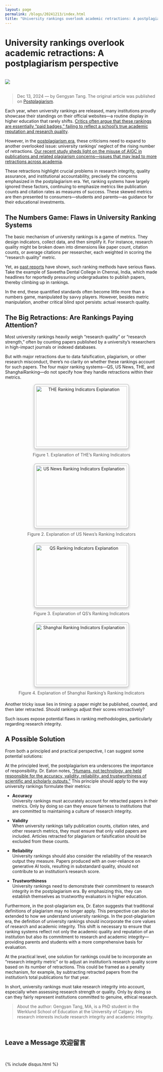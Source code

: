 ```yaml
---
layout: page
permalink: /blogs/20241213/index.html
title: "University rankings overlook academic retractions: A postplagiarism perspective"
---
```


# University rankings overlook academic retractions: A postplagiarism perspective

<br>
<div>
<img src="/blogs/20241213figure/Figure 6.png">
</div>
<br>

> Dec 13, 2024 — by Gengyan Tang.
> The original article was published on [Postplagiarism](https://postplagiarism.com/2024/11/07/artificial-intelligence-tools-may-widen-the-gap-between-international-students-from-different-language-backgrounds/).

Each year, when university rankings are released, many institutions proudly showcase their standings on their official websites—a routine display in higher education that rarely shifts. [Critics often argue that these rankings are essentially “paid badges,” failing to reflect a school’s true academic reputation and research quality](https://www.nytimes.com/2024/01/06/us/college-rankings-us-news.html).

However, in the [postplagiarism era](https://postplagiarism.com/2024/08/21/intro/), these criticisms need to expand to another overlooked issue: university rankings’ neglect of the rising number of retractions. [Our recent study sheds light on the misuse of AIGC in publications and related plagiarism concerns—issues that may lead to more retractions across academia](https://doi.org/10.3138/jsp-2023-0079).

These retractions highlight crucial problems in research integrity, quality assurance, and institutional accountability, precisely the concerns emphasized in the postplagiarism era. Yet, ranking systems have largely ignored these factors, continuing to emphasize metrics like publication counts and citation rates as measures of success. These skewed metrics are then presented to consumers—students and parents—as guidance for their educational investments.

## The Numbers Game: Flaws in University Ranking Systems

The basic mechanism of university rankings is a game of metrics. They design indicators, collect data, and then simplify it. For instance, research quality might be broken down into dimensions like paper count, citation counts, or average citations per researcher, each weighted in scoring the “research quality” metric.

Yet, as [past reports](https://retractionwatch.com/2023/06/08/did-a-nasty-publishing-scheme-help-an-indian-dental-school-win-high-rankings/) have shown, such ranking methods have serious flaws. Take the example of Saveetha Dental College in Chennai, India, which made headlines for reportedly pressuring undergraduates to publish papers, thereby climbing up in rankings.

In the end, these quantified standards often become little more than a numbers game, manipulated by savvy players. However, besides metric manipulation, another critical blind spot persists: actual research quality.

## The Big Retractions: Are Rankings Paying Attention?

Most university rankings heavily weigh “research quality” or “research strength,” often by counting papers published by a university’s researchers in high-impact journals or indexed databases.

But with major retractions due to data falsification, plagiarism, or other research misconduct, there’s no clarity on whether these rankings account for such papers. The four major ranking systems—QS, US News, THE, and ShanghaiRanking—do not specify how they handle retractions within their metrics.

<style>
  .image-container {
    text-align: center; /* 图片和文字居中 */
    margin-bottom: 20px; /* 图片与下一块内容之间的间距 */
  }

  .image-container img {
    width: 300px; /* 统一图片宽度 */
    height: 200px; /* 统一图片高度，保持一致 */
    border: 2px solid #ccc; /* 添加灰色边框 */
    border-radius: 8px; /* 圆角效果，可调整或移除 */
    padding: 5px; /* 图片与边框之间的间距 */
    box-shadow: 0 4px 8px rgba(0, 0, 0, 0.2); /* 阴影效果，可选 */
  }

  .image-container p {
    margin-top: 10px; /* 标题和图片之间的间距 */
    font-size: 14px; /* 文字大小 */
    color: #555; /* 文字颜色 */
  }
</style>

<div class="image-container">
  <img src="/blogs/20241213figure/Figure 1.png" alt="THE Ranking Indicators Explanation">
  <p>Figure 1. Explanation of THE’s Ranking Indicators</p>
</div>

<div class="image-container">
  <img src="/blogs/20241213figure/Figure 2.png" alt="US News Ranking Indicators Explanation">
  <p>Figure 2. Explanation of US News’s Ranking Indicators</p>
</div>

<div class="image-container">
  <img src="/blogs/20241213figure/Figure 3.png" alt="QS Ranking Indicators Explanation">
  <p>Figure 3. Explanation of QS’s Ranking Indicators</p>
</div>

<div class="image-container">
  <img src="/blogs/20241213figure/Figure 4.png" alt="Shanghai Ranking Indicators Explanation">
  <p>Figure 4. Explanation of Shanghai Ranking’s Ranking Indicators</p>
</div>

<p>Another tricky issue lies in timing: a paper might be published, counted, and then later retracted. Should rankings adjust their scores retroactively?

Such issues expose potential flaws in ranking methodologies, particularly regarding research integrity.

## A Possible Solution

From both a principled and practical perspective, I can suggest some potential solutions:

At the principled level, the postplagiarism era underscores the importance of responsibility. Dr. Eaton notes, [“Humans, not technology, are held responsible for the accuracy, validity, reliability, and trustworthiness of scientific and scholarly outputs.”](https://edintegrity.biomedcentral.com/articles/10.1007/s40979-023-00144-1) This principle should apply to the way university rankings formulate their metrics:

- **Accuracy**  
  University rankings must accurately account for retracted papers in their metrics. Only by doing so can they ensure fairness to institutions that are committed to maintaining a culture of research integrity.

- **Validity**  
  When university rankings tally publication counts, citation rates, and other research metrics, they must ensure that only valid papers are included. Articles retracted for plagiarism or falsification should be excluded from these counts.

- **Reliability**  
  University rankings should also consider the reliability of the research output they measure. Papers produced with an over-reliance on generative AI tools, resulting in substandard quality, should not contribute to an institution’s research score.

- **Trustworthiness**  
  University rankings need to demonstrate their commitment to research integrity in the postplagiarism era. By emphasizing this, they can establish themselves as trustworthy evaluators in higher education.

Furthermore, in the post-plagiarism era, Dr. Eaton suggests that traditional definitions of plagiarism may no longer apply. This perspective can also be extended to how we understand university rankings. In the post-plagiarism era, the definition of university rankings should incorporate the core values of research and academic integrity. This shift is necessary to ensure that ranking systems reflect not only the academic quality and reputation of an institution but also its commitment to research and academic integrity—providing parents and students with a more comprehensive basis for evaluation.

At the practical level, one solution for rankings could be to incorporate an “research integrity metric” or to adjust an institution’s research quality score based on its number of retractions. This could be framed as a penalty mechanism, for example, by subtracting retracted papers from the institution’s total publications for that year.

In short, university rankings must take research integrity into account, especially when assessing research strength or quality. Only by doing so can they fairly represent institutions committed to genuine, ethical research.

> About the author: Gengyan Tang, MA, is a PhD student in the Werklund School of Education at the University of Calgary. His research interests include research integrity and academic integrity.

<br>

## Leave a Message 欢迎留言

<br>

{% include disqus.html %} 

<br>
